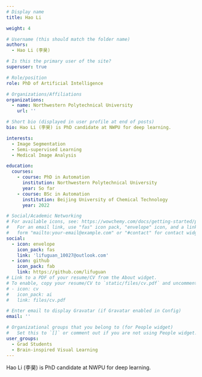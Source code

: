 ```yaml
---
# Display name
title: Hao Li

weight: 4

# Username (this should match the folder name)
authors:
  - Hao Li (李昊)

# Is this the primary user of the site?
superuser: true

# Role/position
role: PhD of Artificial Intelligence

# Organizations/Affiliations
organizations:
  - name: Northwestern Polytechnical University
    url: ''

# Short bio (displayed in user profile at end of posts)
bio: Hao Li (李昊) is PhD candidate at NWPU for deep learning.

interests:
  - Image Segmentation
  - Semi-supervised Learning
  - Medical Image Analysis

education:
  courses:
    - course: PhD in Automation
      institution: Northwestern Polytechnical University
      year: So far
    - course: BSc in Automation
      institution: Beijing University of Chemical Technology
      year: 2022

# Social/Academic Networking
# For available icons, see: https://wowchemy.com/docs/getting-started/page-builder/#icons
#   For an email link, use "fas" icon pack, "envelope" icon, and a link in the
#   form "mailto:your-email@example.com" or "#contact" for contact widget.
social:
  - icon: envelope
    icon_pack: fas
    link: 'lifuguan_10027@outlook.com'
  - icon: github
    icon_pack: fab
    link: https://github.com/lifuguan
# Link to a PDF of your resume/CV from the About widget.
# To enable, copy your resume/CV to `static/files/cv.pdf` and uncomment the lines below.
# - icon: cv
#   icon_pack: ai
#   link: files/cv.pdf

# Enter email to display Gravatar (if Gravatar enabled in Config)
email: ''

# Organizational groups that you belong to (for People widget)
#   Set this to `[]` or comment out if you are not using People widget.
user_groups:
  - Grad Students
  - Brain-inspired Visual Learning
---
```


Hao Li (李昊) is PhD candidate at NWPU for deep learning.